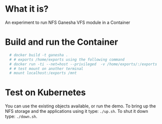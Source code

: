 # What it is?

An experiment to run NFS Ganesha VFS module in a Container

# Build and run the Container

```bash 
  # docker build -t ganesha .
  # # exports /home/exports using the following command
  # docker run -ti --net=host --privileged  -v /home/exports/:/exports ganesha
  # # test mount on another terminal
  # mount localhost:/exports /mnt
```

# Test on Kubernetes

You can use the existing objects available, or run the demo.  To bring up the NFS storage and the applications using it type: `./up.sh`.  To shut it down type: `./down.sh`.
